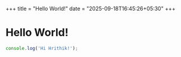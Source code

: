 +++
title = "Hello World!"
date = "2025-09-18T16:45:26+05:30"
+++

# Hello World!

```javascript
console.log('Hi Hrithik!');
```